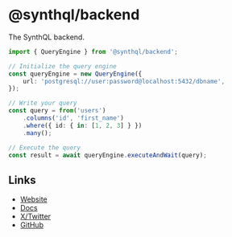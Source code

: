 # @synthql/backend

The SynthQL backend.

```ts
import { QueryEngine } from '@synthql/backend';

// Initialize the query engine
const queryEngine = new QueryEngine({
    url: 'postgresql://user:password@localhost:5432/dbname',
});

// Write your query
const query = from('users')
    .columns('id', 'first_name')
    .where({ id: { in: [1, 2, 3] } })
    .many();

// Execute the query
const result = await queryEngine.executeAndWait(query);
```

## Links

-   [Website](https://synthql.dev)
-   [Docs](https://synthql.dev/docs/getting-started)
-   [X/Twitter](https://twitter.com/fernandohur)
-   [GitHub](https://github.com/synthql/SynthQL)
